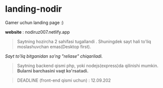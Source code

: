 # landing-nodir
Gamer uchun landing page :)

<b>website </b>: nodiruz007.netlify.app

> Saytning hozircha 2 sahifasi tugallandi . Shuningdek sayt hali to'liq moslashuvchan emas(Desktop first).

<i>Sayt to'liq bitganidan so'ng "reliase" chiqariladi.</i>

> Saytning backend qismi php, yoki nodejs(express)da qilinishi mumkin.
<b>Bularni barchasini vaqt ko'rsatadi.</b>

>DEADLINE (front-end qismi uchun) : 12.09.202
